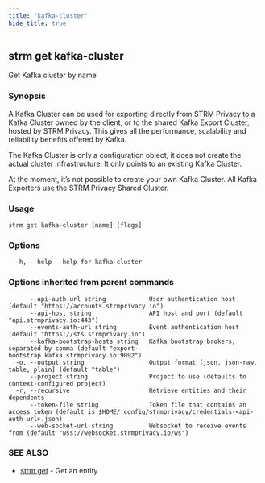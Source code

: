 ```yaml
---
title: "kafka-cluster"
hide_title: true
---
```

## strm get kafka-cluster

Get Kafka cluster by name

### Synopsis

A Kafka Cluster can be used for exporting directly from STRM Privacy to a Kafka Cluster owned by the client, or to the
shared Kafka Export Cluster, hosted by STRM Privacy. This gives all the performance, scalability and reliability
benefits offered by Kafka.

The Kafka Cluster is only a configuration object, it does not create the actual cluster infrastructure. It only points
to an existing Kafka Cluster.

At the moment, it’s not possible to create your own Kafka Cluster. All Kafka Exporters use the STRM Privacy Shared
Cluster.

### Usage


```
strm get kafka-cluster [name] [flags]
```

### Options

```
  -h, --help   help for kafka-cluster
```

### Options inherited from parent commands

```
      --api-auth-url string            User authentication host (default "https://accounts.strmprivacy.io")
      --api-host string                API host and port (default "api.strmprivacy.io:443")
      --events-auth-url string         Event authentication host (default "https://sts.strmprivacy.io")
      --kafka-bootstrap-hosts string   Kafka bootstrap brokers, separated by comma (default "export-bootstrap.kafka.strmprivacy.io:9092")
  -o, --output string                  Output format [json, json-raw, table, plain] (default "table")
      --project string                 Project to use (defaults to context-configured project)
  -r, --recursive                      Retrieve entities and their dependents
      --token-file string              Token file that contains an access token (default is $HOME/.config/strmprivacy/credentials-<api-auth-url>.json)
      --web-socket-url string          Websocket to receive events from (default "wss://websocket.strmprivacy.io/ws")
```

### SEE ALSO

* [strm get](docs/04-reference/01-cli-reference/strm/get/index.md)	 - Get an entity


